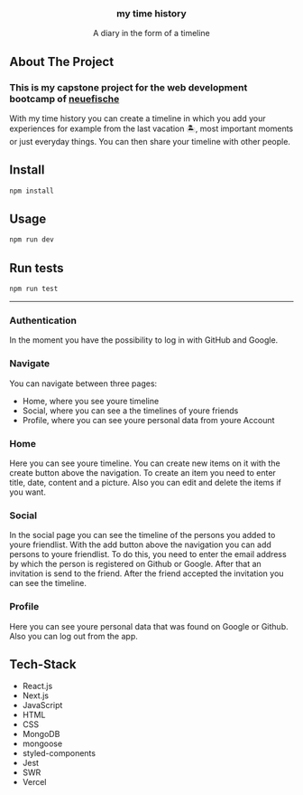 <div align="center">
  <h3 align="center">my time history</h3>
  <p align="center">
    A diary in the form of a timeline
    <br />
  </p>
</div>

## About The Project
### This is my capstone project for the web development bootcamp of [neuefische](https://www.neuefische.de/)
With my time history you can create a timeline in which you add your experiences for example from the last vacation 🏝, most important moments or just everyday things. 
You can then share your timeline with other people. 

## Install

```sh
npm install
```

## Usage

```sh
npm run dev
```

## Run tests

```sh
npm run test
```
---
### Authentication 
In the moment you have the possibility to log in with GitHub and Google. 
### Navigate 
You can navigate between three pages:
* Home, where you see youre timeline
* Social, where you can see a the timelines of youre friends
* Profile, where you can see youre personal data from youre Account
### Home 
Here you can see youre timeline. You can create new items on it with the create button above the navigation. 
To create an item you need to enter title, date, content and a picture. 
Also you can edit and delete the items if you want. 
### Social
In the social page you can see the timeline of the persons you added to youre friendlist. 
With the add button above the navigation you can add persons to youre friendlist. 
To do this, you need to enter the email address by which the person is registered on Github or Google. 
After that an invitation is send to the friend. After the friend accepted the invitation you can see the timeline. 
### Profile
Here you can see youre personal data that was found on Google or Github. 
Also you can log out from the app. 

## Tech-Stack

* React.js
* Next.js
* JavaScript
* HTML
* CSS
* MongoDB
* mongoose
* styled-components
* Jest
* SWR
* Vercel

